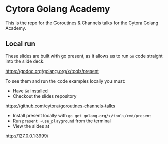 # Cytora Golang Academy
This is the repo for the Goroutines & Channels talks for the Cytora Golang Academy. 


## Local run
These slides are built with go present, as it allows us to run `Go` code straight into the slide deck.

https://godoc.org/golang.org/x/tools/present

To see them and run the code examples locally you must:

- Have `Go` installed
- Checkout the slides repository

 https://github.com/cytora/goroutines-channels-talks

- Install present locally with `go get golang.org/x/tools/cmd/present`
- Run `present -use_playground` from the terminal
- View the slides at

http://127.0.0.1:3999/
